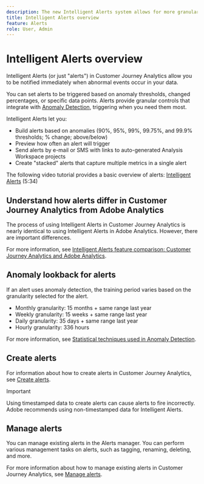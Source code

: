 ```yaml
---
description: The new Intelligent Alerts system allows for more granular control over alerts and integrates anomaly detection with the alert system.
title: Intelligent Alerts overview
feature: Alerts
role: User, Admin
---
```

# Intelligent Alerts overview

Intelligent Alerts (or just "alerts") in Customer Journey Analytics allow you to be notified immediately when abnormal events occur in your data. 

You can set alerts to be triggered based on anomaly thresholds, changed percentages, or specific data points. Alerts provide granular controls that integrate with [Anomaly Detection](/help/analysis-workspace/c-anomaly-detection/anomaly-detection.md), triggering when you need them most.

Intelligent Alerts let you:

* Build alerts based on anomalies (90%, 95%, 99%, 99.75%, and 99.9% thresholds; % change; above/below)
* Preview how often an alert will trigger
* Send alerts by e-mail or SMS with links to auto-generated Analysis Workspace projects
* Create "stacked" alerts that capture multiple metrics in a single alert

The following video tutorial provides a basic overview of alerts: [Intelligent Alerts](https://experienceleague.adobe.com/docs/analytics-learn/tutorials/data-science/intelligent-alerts.html) (5:34)

## Understand how alerts differ in Customer Journey Analytics from Adobe Analytics

The process of using Intelligent Alerts in Customer Journey Analytics is nearly identical to using Intelligent Alerts in Adobe Analytics. However, there are important differences.

For more information, see [Intelligent Alerts feature comparison: Customer Journey Analytics and Adobe Analytics](/help/analysis-workspace/c-intelligent-alerts/alerts-feature-comparison.md).

## Anomaly lookback for alerts

If an alert uses anomaly detection, the training period varies based on the granularity selected for the alert.

* Monthly granularity: 15 months + same range last year
* Weekly granularity: 15 weeks + same range last year
* Daily granularity: 35 days + same range last year
* Hourly granularity: 336 hours

For more information, see [Statistical techniques used in Anomaly Detection](/help/analyze/analysis-workspace/c-anomaly-detection/statistics-anomaly-detection.md).

## Create alerts

For information about how to create alerts in Customer Journey Analytics, see [Create alerts](/help/analysis-workspace/c-intelligent-alerts/alert-builder.md).

>[!IMPORTANT]
>
>Using timestamped data to create alerts can cause alerts to fire incorrectly. Adobe recommends using non-timestamped data for Intelligent Alerts.

## Manage alerts

You can manage existing alerts in the Alerts manager. You can perform various management tasks on alerts, such as tagging, renaming, deleting, and more.

For more information about how to manage existing alerts in Customer Journey Analytics, see [Manage alerts](/help/analysis-workspace/c-intelligent-alerts/alert-manager.md).

